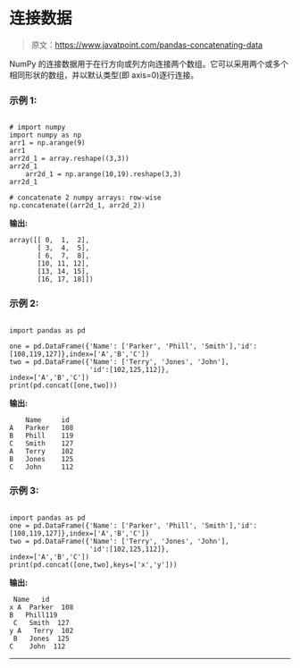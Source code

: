 # 连接数据

> 原文：<https://www.javatpoint.com/pandas-concatenating-data>

NumPy 的连接数据用于在行方向或列方向连接两个数组。它可以采用两个或多个相同形状的数组，并以默认类型(即 axis=0)逐行连接。

### 示例 1:

```

# import numpy
import numpy as np
arr1 = np.arange(9)
arr1
arr2d_1 = array.reshape((3,3))
arr2d_1
	arr2d_1 = np.arange(10,19).reshape(3,3)
arr2d_1

# concatenate 2 numpy arrays: row-wise
np.concatenate((arr2d_1, arr2d_2))

```

**输出:**

```
array([[ 0,  1,  2],
       [ 3,  4,  5],
       [ 6,  7,  8],
       [10, 11, 12],
       [13, 14, 15],
       [16, 17, 18]])

```

### 示例 2:

```

import pandas as pd

one = pd.DataFrame({'Name': ['Parker', 'Phill', 'Smith'],'id':[108,119,127]},index=['A','B','C'])
two = pd.DataFrame({'Name': ['Terry', 'Jones', 'John'],  
                    'id':[102,125,112]},
index=['A','B','C'])
print(pd.concat([one,two]))

```

**输出:**

```
    Name     id
A   Parker   108
B   Phill    119
C   Smith    127
A   Terry    102
B   Jones    125
C   John     112

```

### 示例 3:

```

import pandas as pd
one = pd.DataFrame({'Name': ['Parker', 'Phill', 'Smith'],'id':[108,119,127]},index=['A','B','C'])
two = pd.DataFrame({'Name': ['Terry', 'Jones', 'John'],  
                    'id':[102,125,112]},
index=['A','B','C'])
print(pd.concat([one,two],keys=['x','y']))

```

**输出:**

```
 Name   id
x A  Parker  108
B   Phill119
 C   Smith  127
y A   Terry  102
 B   Jones  125
C    John  112

```

* * *